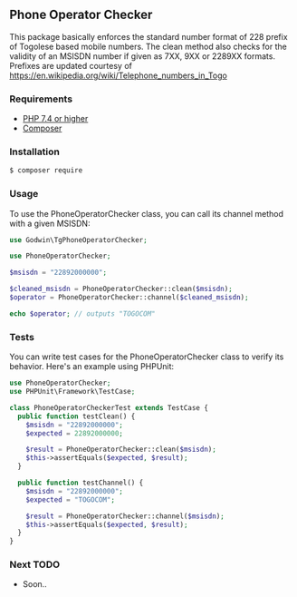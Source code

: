  ## Phone Operator Checker

 This package basically enforces the standard number format of 228 prefix of Togolese based mobile numbers. 
 The clean method also checks for the validity of an MSISDN number if given as 7XX, 9XX or 2289XX formats. 
 Prefixes are updated courtesy of https://en.wikipedia.org/wiki/Telephone_numbers_in_Togo


 ### Requirements
- [PHP 7.4 or higher](https://www.php.net/downloads.php)
- [Composer](https://getcomposer.org/)

### Installation

```bash
$ composer require 
```

 ### Usage
 To use the PhoneOperatorChecker class, you can call its channel method with a given MSISDN:
```php
use Godwin\TgPhoneOperatorChecker;

use PhoneOperatorChecker;

$msisdn = "22892000000";

$cleaned_msisdn = PhoneOperatorChecker::clean($msisdn);
$operator = PhoneOperatorChecker::channel($cleaned_msisdn);

echo $operator; // outputs "TOGOCOM"

```

### Tests
You can write test cases for the PhoneOperatorChecker class to verify its behavior. Here's an example using PHPUnit:

```php
use PhoneOperatorChecker;
use PHPUnit\Framework\TestCase;

class PhoneOperatorCheckerTest extends TestCase {
  public function testClean() {
    $msisdn = "22892000000";
    $expected = 22892000000;

    $result = PhoneOperatorChecker::clean($msisdn);
    $this->assertEquals($expected, $result);
  }

  public function testChannel() {
    $msisdn = "22892000000";
    $expected = "TOGOCOM";

    $result = PhoneOperatorChecker::channel($msisdn);
    $this->assertEquals($expected, $result);
  }
}
```

### Next TODO

- Soon..